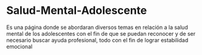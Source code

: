 # Salud-Mental-Adolescente
Es una página donde se abordaran diversos temas en relación a la salud mental de los adolescentes con el fin de que se puedan reconocer y de ser necesario buscar ayuda profesional, todo con el fin de lograr estabilidad emocional
